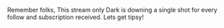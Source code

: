 Remember folks, This stream only Dark is downing a single shot for every follow and subscription received. Lets get tipsy!
